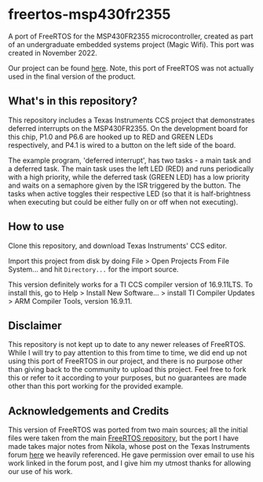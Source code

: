 # freertos-msp430fr2355
A port of FreeRTOS for the MSP430FR2355 microcontroller, created as part of an undergraduate embedded systems project (Magic Wifi). This port was created in November 2022.

Our project can be found [here](https://github.com/bluebandit21/magic-wifi). Note, this port of FreeRTOS was not actually used in the final version of the product.

## What's in this repository?
This repository includes a Texas Instruments CCS project that demonstrates deferred interrupts on the MSP430FR2355. On the development board for this chip, P1.0 and P6.6 are hooked up to RED and GREEN LEDs respectively, and P4.1 is wired to a button on the left side of the board. 

The example program, 'deferred interrupt', has two tasks - a main task and a deferred task. The main task uses the left LED (RED) and runs periodically with a high priority, while the deferred task (GREEN LED) has a low priority and waits on a semaphore given by the ISR triggered by the button. The tasks when active toggles their respective LED (so that it is half-brightness when executing but could be either fully on or off when not executing).

## How to use
Clone this repository, and download Texas Instruments' CCS editor.

Import this project from disk by doing File > Open Projects From File System... and hit `Directory...` for the import source.

This version definitely works for a TI CCS compiler version of 16.9.11LTS. To install this, go to Help > Install New Software... > install TI Compiler Updates > ARM Compiler Tools, version 16.9.11.

## Disclaimer
This repository is not kept up to date to any newer releases of FreeRTOS. While I will try to pay attention to this from time to time, we did end up not using this port of FreeRTOS in our project, and there is no purpose other than giving back to the community to upload this project. Feel free to fork this or refer to it according to your purposes, but no guarantees are made other than this port working for the provided example.

## Acknowledgements and Credits
This version of FreeRTOS was ported from two main sources; all the initial files were taken from the main [FreeRTOS repository](https://github.com/FreeRTOS/FreeRTOS), but the port I have made takes major notes from Nikola, whose post on the Texas Instruments forum [here](https://e2e.ti.com/support/microcontrollers/msp-low-power-microcontrollers-group/msp430/f/msp-low-power-microcontroller-forum/807043/freertos-on-msp430fr2355-launchpad-example-port) we heavily referenced. He gave permission over email to use his work linked in the forum post, and I give him my utmost thanks for allowing our use of his work.

